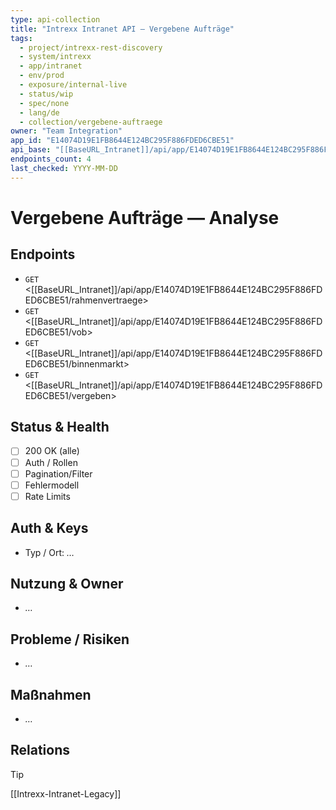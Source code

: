 ```yaml
---
type: api-collection
title: "Intrexx Intranet API — Vergebene Aufträge"
tags:
  - project/intrexx-rest-discovery
  - system/intrexx
  - app/intranet
  - env/prod
  - exposure/internal-live
  - status/wip
  - spec/none
  - lang/de
  - collection/vergebene-auftraege
owner: "Team Integration"
app_id: "E14074D19E1FB8644E124BC295F886FDED6CBE51"
api_base: "[[BaseURL_Intranet]]/api/app/E14074D19E1FB8644E124BC295F886FDED6CBE51"
endpoints_count: 4
last_checked: YYYY-MM-DD
---
```


# Vergebene Aufträge — Analyse

## Endpoints
- `GET` <[[BaseURL_Intranet]]/api/app/E14074D19E1FB8644E124BC295F886FDED6CBE51/rahmenvertraege>
- `GET` <[[BaseURL_Intranet]]/api/app/E14074D19E1FB8644E124BC295F886FDED6CBE51/vob>
- `GET` <[[BaseURL_Intranet]]/api/app/E14074D19E1FB8644E124BC295F886FDED6CBE51/binnenmarkt>
- `GET` <[[BaseURL_Intranet]]/api/app/E14074D19E1FB8644E124BC295F886FDED6CBE51/vergeben>

## Status & Health
- [ ] 200 OK (alle)
- [ ] Auth / Rollen
- [ ] Pagination/Filter
- [ ] Fehlermodell
- [ ] Rate Limits

## Auth & Keys
- Typ / Ort: _…_

## Nutzung & Owner
- _…_

## Probleme / Risiken
- _…_

## Maßnahmen
- _…_

## Relations
> [!tip]
> [[Intrexx-Intranet-Legacy]]
